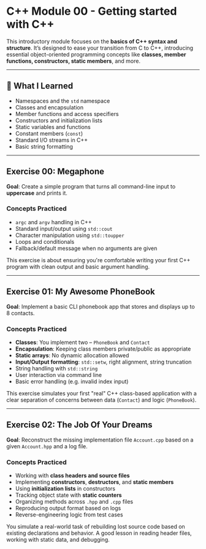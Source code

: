 # C++ Module 00 - Getting started with C++

This introductory module focuses on the **basics of C++ syntax and structure**. It’s designed to ease your transition from C to C++, introducing essential object-oriented programming concepts like **classes, member functions, constructors, static members**, and more.

---

## 🧠 What I Learned

* Namespaces and the `std` namespace
* Classes and encapsulation
* Member functions and access specifiers
* Constructors and initialization lists
* Static variables and functions
* Constant members (`const`)
* Standard I/O streams in C++
* Basic string formatting

---

## Exercise 00: Megaphone

**Goal**: Create a simple program that turns all command-line input to **uppercase** and prints it.

### Concepts Practiced

* `argc` and `argv` handling in C++
* Standard input/output using `std::cout`
* Character manipulation using `std::toupper`
* Loops and conditionals
* Fallback/default message when no arguments are given

This exercise is about ensuring you're comfortable writing your first C++ program with clean output and basic argument handling.

---

## Exercise 01: My Awesome PhoneBook

**Goal**: Implement a basic CLI phonebook app that stores and displays up to 8 contacts.

### Concepts Practiced

* **Classes**: You implement two – `PhoneBook` and `Contact`
* **Encapsulation**: Keeping class members private/public as appropriate
* **Static arrays**: No dynamic allocation allowed
* **Input/Output formatting**: `std::setw`, right alignment, string truncation
* String handling with `std::string`
* User interaction via command line
* Basic error handling (e.g. invalid index input)

This exercise simulates your first "real" C++ class-based application with a clear separation of concerns between data (`Contact`) and logic (`PhoneBook`).

---

## Exercise 02: The Job Of Your Dreams

**Goal**: Reconstruct the missing implementation file `Account.cpp` based on a given `Account.hpp` and a log file.

### Concepts Practiced

* Working with **class headers and source files**
* Implementing **constructors**, **destructors**, and **static members**
* Using **initialization lists** in constructors
* Tracking object state with **static counters**
* Organizing methods across `.hpp` and `.cpp` files
* Reproducing output format based on logs
* Reverse-engineering logic from test cases

You simulate a real-world task of rebuilding lost source code based on existing declarations and behavior. A good lesson in reading header files, working with static data, and debugging.
